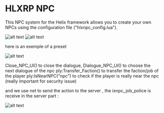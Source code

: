 # HLXRP NPC
This NPC system for the Helix framework allows you to create your own NPCs using the configuration file ("hlxnpc_config.lua").

![alt text](https://i.ibb.co/153FYRV/6.png)
![alt text](https://i.ibb.co/fzsvBQv2/4.png)

here is an exemple of a preset

![alt text](https://i.ibb.co/84djtMMr/Screenshot-from-2025-06-18-00-49-18.png)


Close_NPC_UI() to close the dialogue,
Dialogue_NPC_UI() to choose the next dialogue of the npc
ply:Transfer_Faction() to transfer the faction/job of the player
ply:IsNearNPC("npc") to check if the player is really near the npc (really important for security issue)

and we use net to send the action to the server , the ixnpc_job_police is receive in the server part :


![alt text](https://i.ibb.co/VWjYHYYL/Screenshot-from-2025-06-18-00-50-53.png)
